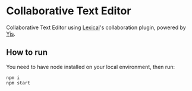 # Collaborative Text Editor

Collaborative Text Editor using [Lexical](https://lexical.dev/)'s collaboration plugin,
powered by [Yjs](https://github.com/yjs/yjs).

## How to run

You need to have node installed on your local environment, then run:

```
npm i
npm start
```
